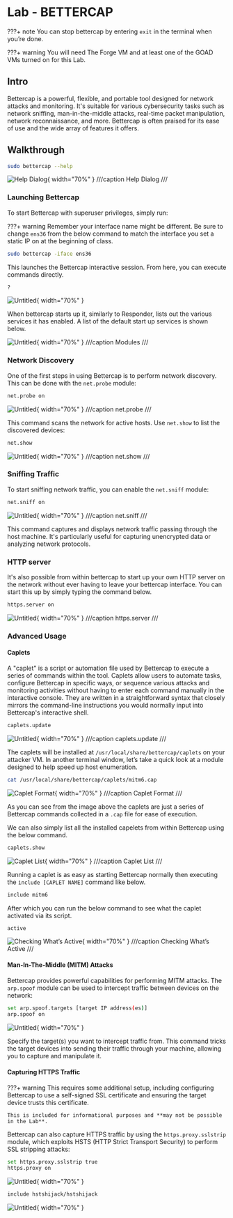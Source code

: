 # Lab - BETTERCAP

???+ note
    You can stop bettercap by entering `exit` in the terminal when you’re done.

???+ warning
    You will need The Forge VM and at least one of the GOAD VMs turned on for this Lab.

## Intro

Bettercap is a powerful, flexible, and portable tool designed for network attacks and monitoring. It's suitable for various cybersecurity tasks such as network sniffing, man-in-the-middle attacks, real-time packet manipulation, network reconnaissance, and more. Bettercap is often praised for its ease of use and the wide array of features it offers.

## Walkthrough

```bash
sudo bettercap --help
```

![Help Dialog](img\Untitled.png){ width="70%" }
///caption
Help Dialog
///

### Launching Bettercap

To start Bettercap with superuser privileges, simply run:

???+ warning
    Remember your interface name might be different. Be sure to change `ens36` from the below command to match the interface you set a static IP on at the beginning of class.

```bash
sudo bettercap -iface ens36
```

This launches the Bettercap interactive session. From here, you can execute commands directly.

```bash
?
```

![Untitled](img\Untitled%201.png){ width="70%" }

When bettercap starts up it, similarly to Responder, lists out the various services it has enabled. A list of the default start up services is shown below.

![Untitled](img\Untitled%202.png){ width="70%" }
///caption
Modules
///

### Network Discovery

One of the first steps in using Bettercap is to perform network discovery. This can be done with the `net.probe` module:

```bash
net.probe on
```

![Untitled](img\Untitled%203.png){ width="70%" }
///caption
net.probe
///

This command scans the network for active hosts. Use `net.show` to list the discovered devices:

```bash
net.show
```

![Untitled](img\Untitled%204.png){ width="70%" }
///caption
net.show
///

### Sniffing Traffic

To start sniffing network traffic, you can enable the `net.sniff` module:

```bash
net.sniff on
```

![Untitled](img\Untitled%205.png){ width="70%" }
///caption
net.sniff
///

This command captures and displays network traffic passing through the host machine. It's particularly useful for capturing unencrypted data or analyzing network protocols.

### HTTP server

It's also possible from within bettercap to start up your own HTTP server on the network without ever having to leave your bettercap interface. You can start this up by simply typing the command below.

```bash
https.server on
```

![Untitled](img\Untitled%206.png){ width="70%" }
///caption
https.server
///

### Advanced Usage

#### Caplets

A "caplet" is a script or automation file used by Bettercap to execute a series of commands within the tool. Caplets allow users to automate tasks, configure Bettercap in specific ways, or sequence various attacks and monitoring activities without having to enter each command manually in the interactive console. They are written in a straightforward syntax that closely mirrors the command-line instructions you would normally input into Bettercap's interactive shell.

```bash
caplets.update
```

![Untitled](img\Untitled%207.png){ width="70%" }
///caption
caplets.update
///

The caplets will be installed at `/usr/local/share/bettercap/caplets` on your attacker VM. In another terminal window, let’s take a quick look at a module designed to help speed up host enumeration.

```bash
cat /usr/local/share/bettercap/caplets/mitm6.cap
```

![Caplet Format](img\image.png){ width="70%" }
///caption
Caplet Format
///

As you can see from the image above the caplets are just a series of Bettercap commands collected in a `.cap` file for ease of execution. 

We can also simply list all the installed capelets from within Bettercap using the below command.

```bash
caplets.show
```

![Caplet List](img\Untitled%208.png){ width="70%" }
///caption
Caplet List
///

Running a caplet is as easy as starting Bettercap normally then executing the `include [CAPLET NAME]` command like below.

```bash
include mitm6
```

After which you can run the below command to see what the caplet activated via its script.

```bash
active
```

![Checking What’s Active](img\image%201.png){ width="70%" }
///caption
Checking What’s Active
///

#### Man-In-The-Middle (MITM) Attacks

Bettercap provides powerful capabilities for performing MITM attacks. The `arp.spoof` module can be used to intercept traffic between devices on the network:

```bash
set arp.spoof.targets [target IP address(es)]
arp.spoof on
```

![Untitled](img\Untitled%209.png){ width="70%" }

Specify the target(s) you want to intercept traffic from. This command tricks the target devices into sending their traffic through your machine, allowing you to capture and manipulate it.

#### Capturing HTTPS Traffic

???+ warning
    This requires some additional setup, including configuring Bettercap to use a self-signed SSL certificate and ensuring the target device trusts this certificate. 

    This is included for informational purposes and **may not be possible in the Lab**.

Bettercap can also capture HTTPS traffic by using the `https.proxy.sslstrip` module, which exploits HSTS (HTTP Strict Transport Security) to perform SSL stripping attacks:

```bash
set https.proxy.sslstrip true
https.proxy on
```

![Untitled](img\Untitled%2010.png){ width="70%" }

```bash
include hstshijack/hstshijack
```

![Untitled](img\Untitled%2011.png){ width="70%" }